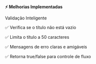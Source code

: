 **⚡ Melhorias Implementadas**

Validação Inteligente

✅ Verifica se o título não está vazio

✅ Limita o título a 50 caracteres

✅ Mensagens de erro claras e amigáveis

✅ Retorna true/false para controle de fluxo
